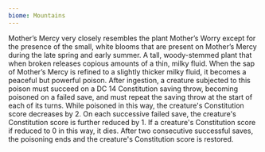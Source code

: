 ```yaml
---
biome: Mountains
---
```

Mother’s Mercy very closely resembles the plant Mother’s Worry except for the presence of the small, white blooms that are present on Mother’s Mercy during the late spring and early summer. A tall, woody-stemmed plant that when broken releases copious amounts of a thin, milky fluid. When the sap of Mother’s Mercy is refined to a slightly thicker milky fluid, it becomes a peaceful but powerful poison. After ingestion, a creature subjected to this poison must succeed on a DC 14 Constitution saving throw, becoming poisoned on a failed save, and must repeat the saving throw at the start of each of its turns. While poisoned in this way, the creature's Constitution score decreases by 2. On each successive failed save, the creature's Constitution score is further reduced by 1. If a creature's Constitution score if reduced to 0 in this way, it dies. After two consecutive successful saves, the poisoning ends and the creature's Constitution score is restored. 

